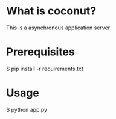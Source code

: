 # What is coconut?
This is a asynchronous application server

# Prerequisites
$ pip install -r requirements.txt

# Usage
$ python app.py
